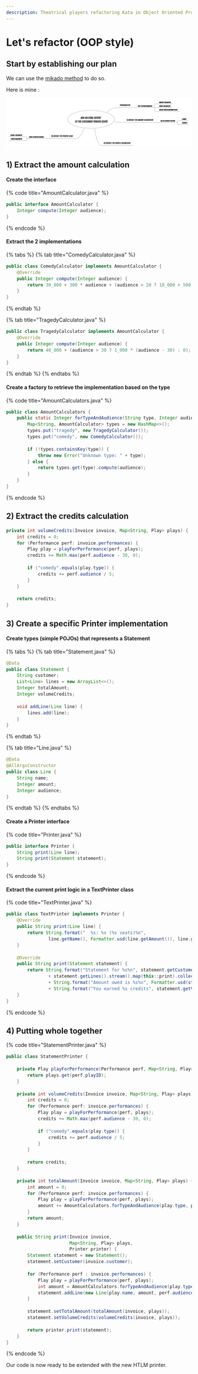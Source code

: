 ```yaml
---
description: Theatrical players refactoring Kata in Object Oriented Programming
---
```


# Let's refactor \(OOP style\)

## Start by establishing our plan

We can use the [mikado method](http://mikadomethod.info/) to do so.

Here is mine :

![](../../../.gitbook/assets/image%20%2832%29.png)

## 1\) Extract the amount calculation

#### Create the interface

{% code title="AmountCalculator.java" %}
```java
public interface AmountCalculator {
    Integer compute(Integer audience);
}
```
{% endcode %}

#### Extract the 2 implementations

{% tabs %}
{% tab title="ComedyCalculator.java" %}
```java
public class ComedyCalculator implements AmountCalculator {
    @Override
    public Integer compute(Integer audience) {
        return 30_000 + 300 * audience + (audience > 20 ? 10_000 + 500 * (audience - 20) : 0);
    }
}
```
{% endtab %}

{% tab title="TragedyCalculator.java" %}
```java
public class TragedyCalculator implements AmountCalculator {
    @Override
    public Integer compute(Integer audience) {
        return 40_000 + (audience > 30 ? 1_000 * (audience - 30) : 0);
    }
}
```
{% endtab %}
{% endtabs %}

#### Create a factory to retrieve the implementation based on the type

{% code title="AmountCalculators.java" %}
```java
public class AmountCalculators {
    public static Integer forTypeAndAudience(String type, Integer audience) {
        Map<String, AmountCalculator> types = new HashMap<>();
        types.put("tragedy", new TragedyCalculator());
        types.put("comedy", new ComedyCalculator());

        if (!types.containsKey(type)) {
            throw new Error("Unknown type: " + type);
        } else {
            return types.get(type).compute(audience);
        }
    }
}
```
{% endcode %}

## 2\) Extract the credits calculation

```java
private int volumeCredits(Invoice invoice, Map<String, Play> plays) {
    int credits = 0;
    for (Performance perf: invoice.performances) {
        Play play = playForPerformance(perf, plays);
        credits += Math.max(perf.audience - 30, 0);

        if ("comedy".equals(play.type)) {
            credits += perf.audience / 5;
        }
    }

    return credits;
}
```

## 3\) Create a specific Printer implementation

#### Create types \(simple POJOs\) that represents a Statement

{% tabs %}
{% tab title="Statement.java" %}
```java
@Data
public class Statement {
    String customer;
    List<Line> lines = new ArrayList<>();
    Integer totalAmount;
    Integer volumeCredits;

    void addLine(Line line) {
        lines.add(line);
    }
}

```
{% endtab %}

{% tab title="Line.java" %}
```java
@Data
@AllArgsConstructor
public class Line {
    String name;
    Integer amount;
    Integer audience;
}
```
{% endtab %}
{% endtabs %}

#### Create a Printer interface

{% code title="Printer.java" %}
```java
public interface Printer {
    String print(Line line);
    String print(Statement statement);
}
```
{% endcode %}

#### Extract the current print logic in a TextPrinter class

{% code title="TextPrinter.java" %}
```java
public class TextPrinter implements Printer {
    @Override
    public String print(Line line) {
        return String.format("  %s: %s (%s seats)%n",
                line.getName(), Formatter.usd(line.getAmount()), line.getAudience());
    }

    @Override
    public String print(Statement statement) {
        return String.format("Statement for %s%n", statement.getCustomer())
                + statement.getLines().stream().map(this::print).collect(Collectors.joining(""))
                + String.format("Amount owed is %s%n", Formatter.usd(statement.getTotalAmount()))
                + String.format("You earned %s credits", statement.getVolumeCredits());
    }
}

```
{% endcode %}

## 4\) Putting whole together

{% code title="StatementPrinter.java" %}
```java
public class StatementPrinter {

    private Play playForPerformance(Performance perf, Map<String, Play> plays) {
        return plays.get(perf.playID);
    }

    private int volumeCredits(Invoice invoice, Map<String, Play> plays) {
        int credits = 0;
        for (Performance perf: invoice.performances) {
            Play play = playForPerformance(perf, plays);
            credits += Math.max(perf.audience - 30, 0);

            if ("comedy".equals(play.type)) {
                credits += perf.audience / 5;
            }
        }

        return credits;
    }

    private int totalAmount(Invoice invoice, Map<String, Play> plays) {
        int amount = 0;
        for (Performance perf: invoice.performances) {
            Play play = playForPerformance(perf, plays);
            amount += AmountCalculators.forTypeAndAudience(play.type, perf.audience);
        }
        return amount;
    }

    public String print(Invoice invoice, 
                        Map<String, Play> plays,
                        Printer printer) {
        Statement statement = new Statement();
        statement.setCustomer(invoice.customer);

        for (Performance perf : invoice.performances) {
            Play play = playForPerformance(perf, plays);
            int amount = AmountCalculators.forTypeAndAudience(play.type, perf.audience);
            statement.addLine(new Line(play.name, amount, perf.audience));
        }

        statement.setTotalAmount(totalAmount(invoice, plays));
        statement.setVolumeCredits(volumeCredits(invoice, plays));

        return printer.print(statement);
    }
}
```
{% endcode %}

Our code is now ready to be extended with the new HTLM printer.

